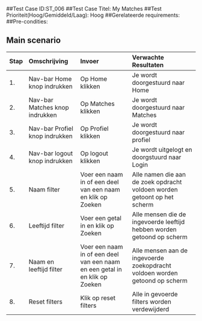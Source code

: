 ##Test Case ID:ST_006
##Test Case Titel: My Matches
##Test Prioriteit(Hoog/Gemiddeld/Laag): Hoog
##Gerelateerde requirements:
##Pre-condities:

Main scenario
---
|Stap  |Omschrijving    |Invoer    |Verwachte Resultaten|
|:-----|:---------------|:---------|:-------------------|
|1.|Nav-bar Home knop indrukken|Op Home klikken|Je wordt doorgestuurd naar Home|
|2.|Nav-bar Matches knop indrukken|Op Matches klikken|Je wordt doorgestuurd naar Matches|
|3.|Nav-bar Profiel knop indrukken|Op Profiel klikken|Je wordt doorgestuurd naar profiel|
|4.|Nav-bar logout knop indrukken|Op logout klikken|Je wordt uitgelogt en doorgstuurd naar Login|
|5.|Naam filter|Voer een naam in of een deel van een naam en klik op Zoeken|Alle namen die aan de zoek opdracht voldoen worden getoont op het scherm|
|6.|Leeftijd filter|Voer een getal in en klik op Zoeken|Alle mensen die de ingevoerde leeftijd hebben worden getoond op scherm|
|7.|Naam en leeftijd filter|Voer een naam in of een deel van een naam en een getal in en klik op Zoeken|Alle mensen aan de ingevoerde zoekopdracht voldoen worden getoond op scherm|
|8.|Reset filters|Klik op reset filters|Alle in gevoerde filters worden verdewijderd|